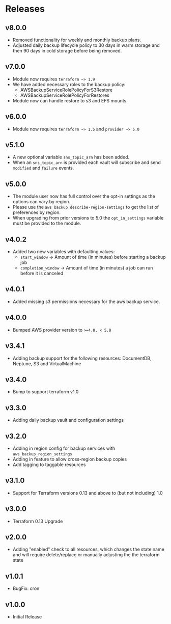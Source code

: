 # Releases

## v8.0.0

- Removed functionality for weekly and monthly backup plans.
- Adjusted daily backup lifecycle policy to 30 days in warm storage and then 90 days in cold storage before being removed.

## v7.0.0

- Module now requires `terraform ~> 1.9`
- We have added necessary roles to the backup policy:
  - AWSBackupServiceRolePolicyForS3Restore
  - AWSBackupServiceRolePolicyForRestores
- Module now can handle restore to s3 and EFS mounts.

## v6.0.0

- Module now requires `terraform ~> 1.5` and `provider ~> 5.0`

## v5.1.0

- A new optional variable `sns_topic_arn` has been added.
- When an `sns_topic_arn` is provided each vault will subscribe and send `modified` and `failure` events.

## v5.0.0

- The module user now has full control over the opt-in settings as the options can vary by region.
- Please use the `aws backup describe-region-settings` to get the list of preferences by region.
- When upgrading from prior versions to 5.0 the `opt_in_settings` variable must be provided to the module.

## v4.0.2

- Added two new variables with defaulting values:
  - `start_window` -> Amount of time (in minutes) before starting a backup job
  - `completion_window` -> Amount of time (in minutes) a job can run before it is canceled

## v4.0.1

- Added missing s3 permissions necessary for the aws backup service.

## v4.0.0

- Bumped AWS provider version to `>=4.0, < 5.0`

## v3.4.1

- Adding backup support for the following resources: DocumentDB, Neptune, S3 and VirtualMachine

## v3.4.0

- Bump to support terraform v1.0

## v3.3.0

- Adding daily backup vault and configuration settings

## v3.2.0

- Adding in region config for backup services with `aws_backup_region_settings`
- Adding in feature to allow cross-region backup copies
- Add tagging to taggable resources

## v3.1.0

- Support for Terraform versions 0.13 and above to (but not including) 1.0

## v3.0.0

- Terraform 0.13 Upgrade

## v2.0.0

- Adding "enabled" check to all resources, which changes the state name and will require delete/replace or manually adjusting the the terraform state

## v1.0.1

- BugFix: cron

## v1.0.0

- Initial Release
